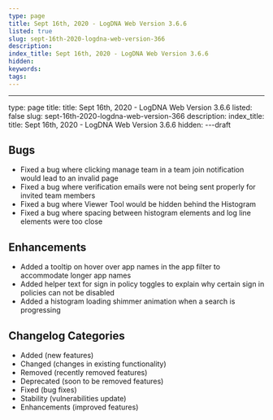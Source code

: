 ```yaml
---
type: page
title: Sept 16th, 2020 - LogDNA Web Version 3.6.6
listed: true
slug: sept-16th-2020-logdna-web-version-366
description: 
index_title: Sept 16th, 2020 - LogDNA Web Version 3.6.6
hidden: 
keywords: 
tags: 
---
```



---
type: page
title:
title: Sept 16th, 2020 - LogDNA Web Version 3.6.6
listed: false
slug: sept-16th-2020-logdna-web-version-366
description:
index_title:
title: Sept 16th, 2020 - LogDNA Web Version 3.6.6
hidden:
---draft

## Bugs
* Fixed a bug where clicking manage team in a team join notification would lead to an invalid page
* Fixed a bug where verification emails were not being sent properly for invited team members
* Fixed a bug where Viewer Tool would be hidden behind the Histogram
* Fixed a bug where spacing between histogram elements and log line elements were too close

## Enhancements
* Added a tooltip on hover over app names in the app filter to accommodate longer app names
* Added helper text for sign in policy toggles to explain why certain sign in policies can not be disabled
* Added a histogram loading shimmer animation when a search is progressing


## Changelog Categories
* Added (new features)
* Changed (changes in existing functionality)
* Removed (recently removed features)
* Deprecated (soon to be removed features)
* Fixed (bug fixes)
* Stability (vulnerabilities update)
* Enhancements (improved features)

